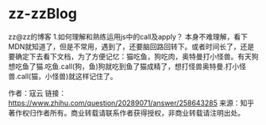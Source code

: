 # zz-zzBlog
zz@zz的博客
1.如何理解和熟练运用js中的call及apply？
本身不难理解，看下MDN就知道了，但是不常用，遇到了，还要脑回路回转下。或者时间长了，还是要确定下去看下文档，为了方便记忆：猫吃鱼，狗吃肉，奥特曼打小怪兽。有天狗想吃鱼了猫.吃鱼.call(狗，鱼)狗就吃到鱼了猫成精了，想打怪兽奥特曼.打小怪兽.call(猫，小怪兽)就这样记住了。

作者：寇云
链接：https://www.zhihu.com/question/20289071/answer/258643285
来源：知乎
著作权归作者所有。商业转载请联系作者获得授权，非商业转载请注明出处。
